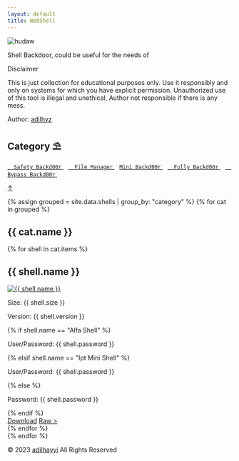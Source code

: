 ```yaml
---
layout: default
title: WebShell
---
```


<!-- # [WebShell](https://adilhayyi.github.io/WebShell) -->

<a id="top"></a>

![hudaw](https://adilhayyi.github.io/WebShell/screenshot.png)

Shell Backdoor, could be useful for the needs of

<span> Disclaimer </span>
 
<p class="text">This is just collection for educational purposes only. Use it responsibly and only on systems for which you have explicit permission. Unauthorized use of this tool is illegal and unethical, Author not responsible if there is any mess.</p>

Author: [adilhyz](https://adilhayyi.github.io)


## **Category ⛱**

[ `Safety Backd00r` ](#safety-backd00r)&ensp;
[ `File Manager` ](#file-manager)&ensp;
[ `Mini Backd00r` ](#mini-backd00r)&ensp;
[ `Fully Backd00r` ](#fully-backd00r)&ensp;
[ `Bypass Backd00r` ](#bypass-backd00r)&ensp;

<a href="#top" id="toTopBtn" class="toptop">↑</a>


{% assign grouped = site.data.shells | group_by: "category" %}
{% for cat in grouped %}
  <h2 class="name" id="{{ cat.name | slugify }}">{{ cat.name }}</h2>
  <div class="shell-container">
    {% for shell in cat.items %}
      <div class="shell-card">
        <h2 class="name">{{ shell.name }}</h2>
        <a href="{{ shell.image }}"><img src="{{ shell.image }}" alt="{{ shell.name }}"></a>
        <div class="info">
          <p class="size">Size: {{ shell.size }}</p>
          <p>Version: {{ shell.version }}</p>
          {% if shell.name == "Alfa Shell" %}
            <p>User/Password: {{ shell.password }}</p>
          {% elsif shell.name == "Ipt Mini Shell" %}
            <p>User/Password: {{ shell.password }}</p>
          {% else %}
            <p>Password: {{ shell.password }}</p>
          {% endif %}
        </div>
        <a href="{{ shell.download }}">Download</a>
        <a href="{{ shell.raw }}">Raw &gt;</a>
      </div>
    {% endfor %}
  </div>
{% endfor %}

<span class="footer">© 2023 <a href="/">adilhayyi</a> All Rights Reserved</span>